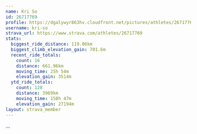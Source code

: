 ```yaml
---
name: Kri So
id: 26717769
profile: https://dgalywyr863hv.cloudfront.net/pictures/athletes/26717769/7761026/13/large.jpg
username: kri-so
strava_url: https://www.strava.com/athletes/26717769
stats:
  biggest_ride_distance: 119.06km
  biggest_climb_elevation_gain: 701.6m
  recent_ride_totals:
    count: 16
    distance: 661.96km
    moving_time: 25h 54m
    elevation_gain: 3514m
  ytd_ride_totals:
    count: 128
    distance: 3969km
    moving_time: 158h 47m
    elevation_gain: 27194m
layout: strava_member
--- 
```

...
